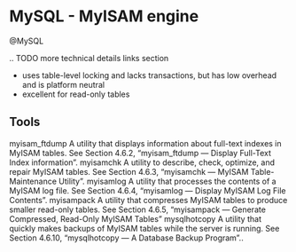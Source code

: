 # MySQL - MyISAM engine
@MySQL

.. TODO
   more technical details
   links section


* uses table-level locking and lacks transactions, but has low overhead and is platform neutral
* excellent for read-only tables


Tools
-----


 myisam_ftdump
 A utility that displays information about full-text indexes in MyISAM tables. See Section 4.6.2, “myisam_ftdump — Display Full-Text Index information”.
 myisamchk
 A utility to describe, check, optimize, and repair MyISAM tables. See Section 4.6.3, “myisamchk —
 MyISAM Table-Maintenance Utility”. myisamlog
 A utility that processes the contents of a MyISAM log file. See Section 4.6.4, “myisamlog — Display MyISAM Log File Contents”.
 myisampack
 A utility that compresses MyISAM tables to produce smaller read-only tables. See Section 4.6.5,
 “myisampack — Generate Compressed, Read-Only MyISAM Tables”
 mysqlhotcopy
 A utility that quickly makes backups of MyISAM tables while the server is running. See Section 4.6.10, “mysqlhotcopy — A Database Backup Program”..

